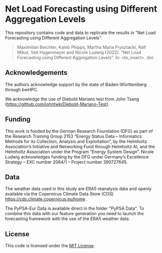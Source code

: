 # Net Load Forecasting using Different Aggregation Levels

This repository contains code and data to replicate the results in "Net Load Forecasting using Different Aggregation
Levels".

> Maximilian Beichter, Kaleb Phipps, Martha Maria Frysztacki, Ralf Mikut, Veit Hagenmeyer and Nicole Ludwig (2022). “Net
> Load Forecasting using Different Aggregation
> Levels”. In: <to_insert>. doi: [](<doi>)

## Acknowledgements

The authors acknowledge support by the state of Baden-Württemberg through bwHPC.

We acknowledge the use of Diebold Mariano test from John Tsang (https://github.com/johntwk/Diebold-Mariano-Test).

## Funding

This work is funded by the German Research Foundation (DFG) as part of the Research Training Group 2153
“Energy Status Data – Informatics Methods for its Collection, Analysis and Exploitation”, by the Helmholtz
Association’s Initiative and Networking Fund through Helmholtz AI, and the Helmholtz Association under the
Program “Energy System Design”. Nicole Ludwig acknowledges funding by the DFG under Germany’s Excellence
Strategy – EXC number 2064/1 – Project number 390727645.

## Data

The weather data used in this study are ERA5
reanalysis data and openly available via the Copernicus Climate Data Store (CDS)
https://cds.climate.copernicus.eu/home .

The PyPSA-Eur Data is available direct in the folder "PyPSA Data". To combine this data with our feature generation you need to launch the forecasting framework with the use of the ERA5 weather data.

<h2>License</h2>

This code is licensed under the [MIT License](LICENSE).